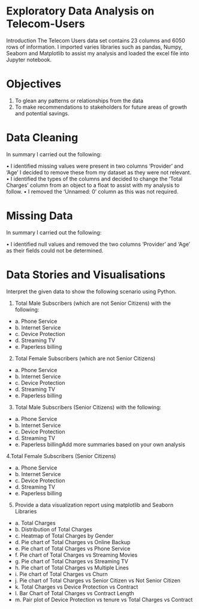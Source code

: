 # Exploratory Data Analysis on Telecom-Users 

Introduction
The Telecom Users data set contains 23 columns and 6050 rows of information. I imported varies libraries such as pandas, Numpy, Seaborn and Matplotlib to assist my analysis and loaded the excel file into Jupyter notebook.

# Objectives

1.	To glean any patterns or relationships from the data 
2.	To make recommendations to stakeholders for future areas of growth and potential savings.

# Data Cleaning

In summary I carried out the following:

•	I identified missing values were present in two columns ‘Provider’ and ‘Age’ I  decided to remove these from my dataset as they were not relevant. 
•	I identified the types of the columns and decided to change the ‘Total Charges’ column from an object to a float to assist with my analysis to follow. 
•	I removed the ‘Unnamed: 0’ column as this was not required.

# Missing Data

In summary I carried out the following:

•	I identified null values and removed the two columns ‘Provider’ and ‘Age’ as their fields could not be determined.

# Data Stories and Visualisations

Interpret the given data to show the following scenario using Python.

1. Total Male Subscribers (which are not Senior Citizens) with the following:
- a. Phone Service
- b. Internet Service
- c. Device Protection
- d. Streaming TV
- e. Paperless billing

2. Total Female Subscribers (which are not Senior Citizens)
- a. Phone Service
- b. Internet Service
- c. Device Protection
- d. Streaming TV
- e. Paperless billing

3. Total Male Subscribers (Senior Citizens) with the following:
- a. Phone Service
- b. Internet Service
- c. Device Protection
- d. Streaming TV
- e. Paperless billingAdd more summaries based on your own analysis

4.Total Female Subscribers (Senior Citizens)
- a. Phone Service
- b. Internet Service
- c. Device Protection
- d. Streaming TV
- e. Paperless billing  

5. Provide a data visualization report using matplotlib and Seaborn Libraries
- a. Total Charges
- b. Distribution of Total Charges
- c. Heatmap of Total Charges by Gender
- d. Pie chart of Total Charges vs Online Backup
- e. Pie chart of Total Charges vs Phone Service
- f. Pie chart of Total Charges vs Streaming Movies
- g. Pie chart of Total Charges vs Streaming TV
- h. Pie chart of Total Charges vs Multiple Lines
- i. Pie chart of Total Charges vs Churn
- j. Pie chart of Total Charges vs Senior Citizen vs Not Senior Citizen
- k. Total Charges vs Device Protection vs Contract
- l. Bar Chart of Total Charges vs Contract Length
- m. Pair plot of Device Protection vs tenure vs Total Charges vs Contract
   
   
